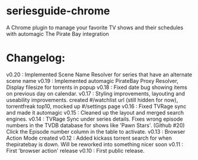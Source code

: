 seriesguide-chrome
==================

A Chrome plugin to manage your favorite TV shows and their schedules with automagic The Pirate Bay integration

Changelog: 
==========
v0.20 : Implemented Scene Name Resolver for series that have an alternate scene name 
v0.19 : Implemented automagic PirateBay Proxy Resolver,  Display filesize for torrents in popup
v0.18 : Fixed date bug showing items on previous day on calendar.
v0.17 : Styling improvements, layouting and useability improvements. created #/watchlist url (still hidden for now), torrentfreak top10, mocked up #/settings page
v0.16 : Fixed TVRage sync and made it automagic
v0.15 : Cleaned up the layout and merged search engines. 
v0.14 : TVRage Sync under series details. Fixes wrong episode numbers in the TVDB database for shows like 'Pawn Stars'. (Github #20) Click the Episode number column in the table to activate.
v0.13 : Browser Action Mode created
v0.12 : Added kickass torrent search for when thepiratebay is down. Will be reworked into something nicer soon
v0.11 : First 'browser action' release
v0.10 : First public release.